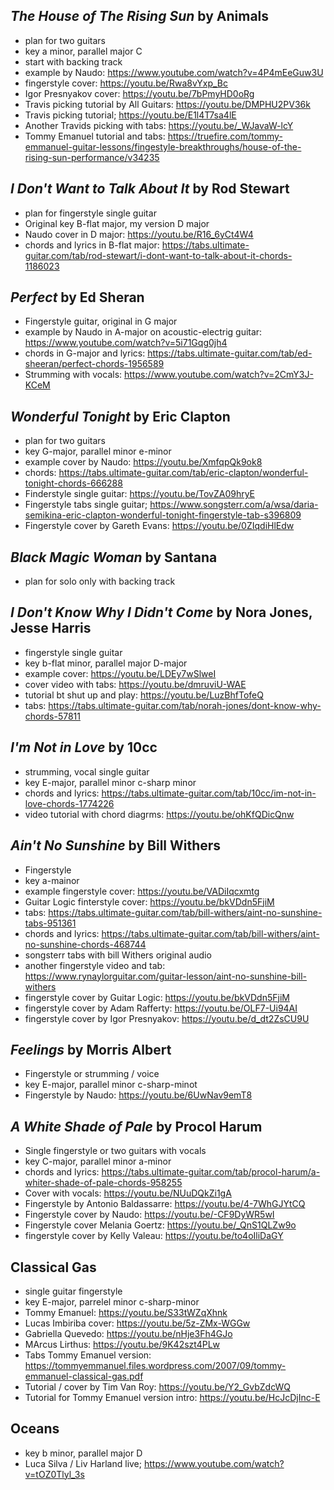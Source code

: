 ## <i>The House of The Rising Sun</i> by Animals
  - plan for two guitars
  - key a minor, parallel major C
  - start with backing track
  - example by Naudo: https://www.youtube.com/watch?v=4P4mEeGuw3U
  - fingerstyle cover: https://youtu.be/Rwa8vYxp_Bc
  - Igor Presnyakov cover: https://youtu.be/7bPmyHD0oRg
  - Travis picking tutorial by All Guitars: https://youtu.be/DMPHU2PV36k
  - Travis picking tutorial; https://youtu.be/E1l4T7sa4lE
  - Another Travids picking with tabs: https://youtu.be/_WJavaW-lcY
  - Tommy Emanuel tutorial and tabs: https://truefire.com/tommy-emmanuel-guitar-lessons/fingestyle-breakthroughs/house-of-the-rising-sun-performance/v34235

## <i>I Don't Want to Talk About It</i> by Rod Stewart
  - plan for fingerstyle single guitar
  - Original key B-flat major, my version D major
  - Naudo cover in D major: https://youtu.be/R16_6yCt4W4
  - chords and lyrics in B-flat major: https://tabs.ultimate-guitar.com/tab/rod-stewart/i-dont-want-to-talk-about-it-chords-1186023

## <i>Perfect</i> by Ed Sheran
  - Fingerstyle guitar, original in G major
  - example by Naudo in A-major on acoustic-electrig guitar: https://www.youtube.com/watch?v=5i71Gqg0jh4
  - chords in G-major and lyrics: https://tabs.ultimate-guitar.com/tab/ed-sheeran/perfect-chords-1956589
  - Strumming with vocals: https://www.youtube.com/watch?v=2CmY3J-KCeM

## <i>Wonderful Tonight</i> by Eric Clapton
  - plan for two guitars
  - key G-major, parallel minor e-minor
  - example cover by Naudo: https://youtu.be/XmfqpQk9ok8
  - chords: https://tabs.ultimate-guitar.com/tab/eric-clapton/wonderful-tonight-chords-666288
  - Finderstyle single guitar: https://youtu.be/TovZA09hryE
  - Fingerstyle tabs single guitar; https://www.songsterr.com/a/wsa/daria-semikina-eric-clapton-wonderful-tonight-fingerstyle-tab-s396809
  - Fingerstyle cover by Gareth Evans: https://youtu.be/0ZIqdiHlEdw

## <i>Black Magic Woman</i> by Santana
  - plan for solo only with backing track

## <i>I Don't Know Why I Didn't Come</i> by Nora Jones, Jesse Harris
  - fingerstyle single guitar
  - key b-flat minor, parallel major D-major
  - example cover: https://youtu.be/LDEy7wSlweI
  - cover video with tabs: https://youtu.be/dmruviU-WAE
  - tutorial bt shut up and play: https://youtu.be/LuzBhfTofeQ
  - tabs: https://tabs.ultimate-guitar.com/tab/norah-jones/dont-know-why-chords-57811

## <i>I'm Not in Love</i> by 10cc
  - strumming, vocal single guitar
  - key E-major, parallel minor c-sharp minor
  - chords and lyrics: https://tabs.ultimate-guitar.com/tab/10cc/im-not-in-love-chords-1774226
  - video tutorial with chord diagrms: https://youtu.be/ohKfQDicQnw

## <i>Ain't No Sunshine</i> by Bill Withers
  - Fingerstyle
  - key a-mainor
  - example fingerstyle cover: https://youtu.be/VADiIqcxmtg
  - Guitar Logic finterstyle cover: https://youtu.be/bkVDdn5FjiM
  - tabs: https://tabs.ultimate-guitar.com/tab/bill-withers/aint-no-sunshine-tabs-951361
  - chords and lyrics: https://tabs.ultimate-guitar.com/tab/bill-withers/aint-no-sunshine-chords-468744
  - songsterr tabs with bill Withers original audio
  - another fingerstyle video and tab: https://www.rynaylorguitar.com/guitar-lesson/aint-no-sunshine-bill-withers
  - fingerstyle cover by Guitar Logic: https://youtu.be/bkVDdn5FjiM
  - fingerstyle cover by Adam Rafferty: https://youtu.be/OLF7-Ui94AI
  - fingerstyle cover by Igor Presnyakov: https://youtu.be/d_dt2ZsCU9U

## <i>Feelings</i> by Morris Albert 
  - Fingerstyle or strumming / voice
  - key E-major, parallel minor c-sharp-minot
  - Fingerstyle by Naudo: https://youtu.be/6UwNav9emT8

## <i>A White Shade of Pale</i> by Procol Harum
  - Single fingerstyle or two guitars with vocals
  - key C-major, parallel minor a-minor
  - chords and lyrics: https://tabs.ultimate-guitar.com/tab/procol-harum/a-whiter-shade-of-pale-chords-958255
  - Cover with vocals: https://youtu.be/NUuDQkZi1gA
  - Fingerstyle by Antonio Baldassarre: https://youtu.be/4-7WhGJYtCQ
  - Fingerstyle cover by Naudo: https://youtu.be/-CF9DyWR5wI
  - Fingerstyle cover Melania Goertz: https://youtu.be/_QnS1QLZw9o
  - fingerstyle cover by Kelly Valeau: https://youtu.be/to4oIliDaGY

## Classical Gas
  - single guitar fingerstyle
  - key E-major, parrelel minor c-sharp-minor
  - Tommy Emanuel: https://youtu.be/S33tWZqXhnk
  - Lucas Imbiriba cover: https://youtu.be/5z-ZMx-WGGw
  - Gabriella Quevedo: https://youtu.be/nHje3Fh4GJo
  - MArcus Lirthus: https://youtu.be/9K42szt4PLw
  - Tabs Tommy Emanuel version: https://tommyemmanuel.files.wordpress.com/2007/09/tommy-emmanuel-classical-gas.pdf
  - Tutorial / cover by Tim Van Roy: https://youtu.be/Y2_GvbZdcWQ
  - Tutorial for Tommy Emanuel version intro: https://youtu.be/HcJcDjInc-E

## Oceans
  - key b minor, parallel major D
  - Luca Silva / Liv Harland live; https://www.youtube.com/watch?v=tOZ0Tlyl_3s

    
